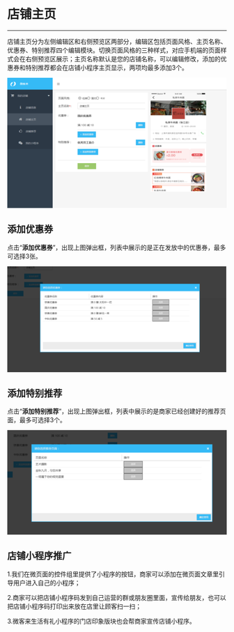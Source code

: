 # 店铺主页

---

店铺主页分为左侧编辑区和右侧预览区两部分，编辑区包括页面风格、主页名称、优惠券、特别推荐四个编辑模块。切换页面风格的三种样式，对应手机端的页面样式会在右侧预览区展示；主页名称默认是您的店铺名称，可以编辑修改，添加的优惠券和特别推荐都会在店铺小程序主页显示，两项均最多添加3个。

![](/assets/import.png458789)

## 添加优惠券

点击“**添加优惠券**”，出现上图弹出框，列表中展示的是正在发放中的优惠券，最多可选择3张。

![](/assets/import.png236566)

## 添加特别推荐

点击“**添加特别推荐**”，出现上图弹出框，列表中展示的是商家已经创建好的推荐页面，最多可选择3个。

![](/assets/import.png45666)

## 店铺小程序推广

1.我们在微页面的控件组里提供了小程序的按钮，商家可以添加在微页面文章里引导用户进入自己的小程序；

2.商家可以把店铺小程序码发到自己运营的群或朋友圈里面，宣传给朋友，也可以把店铺小程序码打印出来放在店里让顾客扫一扫；

3.微客来生活有礼小程序的门店印象版块也会帮商家宣传店铺小程序。

